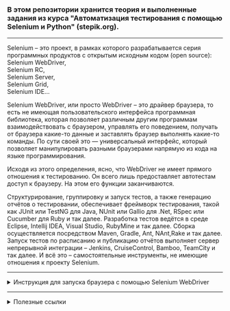 ### В этом репозитории хранится теория и выполненные задания из курса "Автоматизация тестирования с помощью Selenium и Python" (stepik.org).  

---

Selenium – это проект, в рамках которого разрабатывается серия программных продуктов с открытым исходным кодом (open source):  
Selenium WebDriver,  
Selenium RC,  
Selenium Server,  
Selenium Grid,  
Selenium IDE...  

Selenium WebDriver, или просто WebDriver – это драйвер браузера, то есть не имеющая пользовательского интерфейса программная библиотека, которая позволяет различным другим программам взаимодействовать с браузером, управлять его поведением, получать от браузера какие-то данные и заставлять браузер выполнять какие-то команды. По сути своей это — универсальный интерфейс, который позволяет манипулировать разными браузерами напрямую из кода на языке программирования.

Исходя из этого определения, ясно, что WebDriver не имеет прямого отношения к тестированию. Он всего лишь предоставляет автотестам доступ к браузеру. На этом его функции заканчиваются.  

Структурирование, группировку и запуск тестов, а также генерацию отчётов о тестировании, обеспечивает фреймворк тестирования, такой как JUnit или TestNG для Java, NUnit или Gallio для .Net, RSpec или Cucumber для Ruby и так далее. Разработка тестов ведётся в среде Eclipse, Intellij IDEA, Visual Studio, RubyMine и так далее. Сборка осуществляется посредством Maven, Gradle, Ant, NAnt,Rake и так далее. Запуск тестов по расписанию и публикацию отчётов выполняет сервер непрерывной интеграции – Jenkins, CruiseControl, Bamboo, TeamCity и так далее. И всё это – самостоятельные инструменты, не имеющие отношения к проекту Selenium.  

---
<details>
<summary>Инструкция для запуска браузера с помощью Selenium WebDriver</summary>

1. Установить Python3 ([официальный сайт](https://www.python.org/downloads/)). Во время установки поставить галочку в разделе Add Python 3.x to PATH (тогда вызов интерпретатора Python будет доступен из командной строки).
2. Создать виртуальное окружение (легко удалить или изменить). Все пакеты для Python, которые будут установлены позднее, будут доступны только в этом виртуальном окружении:
```
mkdir environments
cd environments
python -m venv selenium_env
```
3. Активировать виртуальное окружение:  
```
selenium_env\Scripts\activate.bat
```
4. В виртуальном окружении установить библиотеку Selenium:
```
pip install selenium==4.*
```
5. В виртуальном окружении установить PyTest:
```
pip install pytest==7.1.2
```
6. Cохранить все версии пакетов в специальный файл requirements.txt:
```
pip freeze > requirements.txt
```
Чтобы добавить все пакеты из файла в новом виртуальном окружении, ввести команду:  
```
pip install -r requirements.txt
```
7. Установить драйвер для браузера:  
- для Chrome скачать нужную версию драйвера ChromeDriver можно по [ссылке](https://googlechromelabs.github.io/chrome-for-testing/);
- создать на диске C: папку chromedriver и положите разархивированный ранее файл chromedriver.exe в папку C:\chromedriver;
- добавить в системную переменную PATH папку C:\chromedriver ([инструкция](https://www.computerhope.com/issues/ch000549.htm)).  
8. Для запуска интерпретатора Python ввести команду python.  
9. Деактивировать виртуальное окружение:  
```
deactivate.bat
```
</details>

---

<details>
<summary>Полезные ссылки</summary>

Игра для изучения CSS "CSS Diner - Where we feast on CSS Selectors!" => https://flukeout.github.io/

</details>
